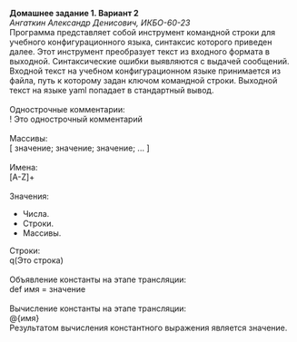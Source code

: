 <b>Домашнее задание 1. Вариант 2</b><br>
<i>Ангаткин Александр Денисович, ИКБО-60-23</i><br>
Программа представляет собой инструмент командной строки для учебного конфигурационного
языка, синтаксис которого приведен далее. Этот инструмент преобразует текст из
входного формата в выходной. Синтаксические ошибки выявляются с выдачей
сообщений.<br>
Входной текст на учебном конфигурационном языке принимается из
файла, путь к которому задан ключом командной строки. Выходной текст на
языке yaml попадает в стандартный вывод.<br><br>
Однострочные комментарии:<br>
! Это однострочный комментарий<br><br>
Массивы:<br>
[ значение; значение; значение; ... ]<br><br>
Имена:<br>
[A-Z]+<br><br>
Значения:
<ul>
<li>Числа.</li>
<li>Строки.</li>
<li>Массивы.</li>
</ul>
Строки:<br>
q(Это строка)<br><br>
Объявление константы на этапе трансляции:<br>
def имя = значение<br><br>
Вычисление константы на этапе трансляции:<br>
@{имя}<br>
Результатом вычисления константного выражения является значение.
